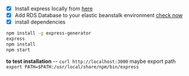 - [x] Install express locally from [here](https://docs.aws.amazon.com/elasticbeanstalk/latest/dg/nodejs-devenv.html#nodejs-devenv-express)
- [x] Add RDS Database to your elastic beanstalk environment [check now](https://docs.aws.amazon.com/elasticbeanstalk/latest/dg/create-deploy-nodejs.rds.html)
- [x] install dependencies
```bash
npm install -g express-generator
express
npm install
npm start
```
**to test installation** -- ```curl http://localhost:3000```
maybe export path ```export PATH=$PATH:/usr/local/share/npm/bin/express```
